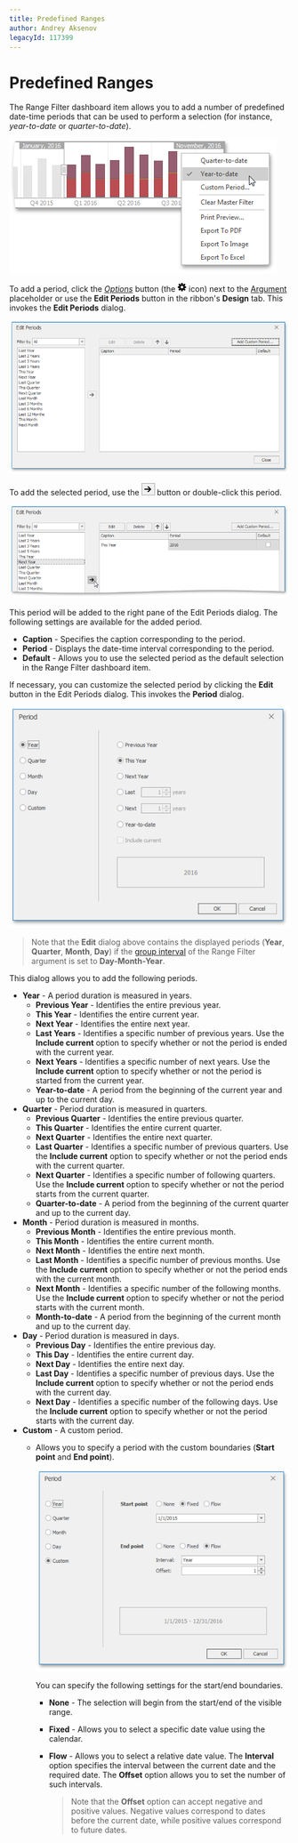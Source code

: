```yaml
---
title: Predefined Ranges
author: Andrey Aksenov
legacyId: 117399
---
```

# Predefined Ranges
The Range Filter dashboard item allows you to add a number of predefined date-time periods that can be used to perform a selection (for instance, _year-to-date_ or _quarter-to-date_).

![RangeFilter_PredefinedRanges_Viewer](../../../../images/img125408.png)

To add a period, click the _[Options](../../ui-elements/data-items-pane.md)_ button (the ![BoundImageAttributeOptionsButton](../../../../images/img123296.png) icon) next to the [Argument](providing-data.md) placeholder or use the **Edit Periods** button in the ribbon's **Design** tab. This invokes the **Edit Periods** dialog.

![RangeFilter_EditPeriodsDialog](../../../../images/img123455.png)

To add the selected period, use the ![RangeFilter_AddPeriodIcon](../../../../images/img125409.png) button or double-click this period.

![RangeFilter_EditPeriodsDialog_AddPeriod](../../../../images/img123456.png)

This period will be added to the right pane of the Edit Periods dialog. The following settings are available for the added period.
* **Caption** - Specifies the caption corresponding to the period.
* **Period** - Displays the date-time interval corresponding to the period.
* **Default** - Allows you to use the selected period as the default selection in the Range Filter dashboard item.

If necessary, you can customize the selected period by clicking the **Edit** button in the Edit Periods dialog. This invokes the **Period** dialog.

![RangeFilter_PeriodDialog](../../../../images/img123459.png)

> Note that the **Edit** dialog above contains the displayed periods (**Year**, **Quarter**, **Month**, **Day**) if the [group interval](../../data-shaping/grouping.md) of the Range Filter argument is set to **Day-Month-Year**.

This dialog allows you to add the following periods.
* **Year** - A period duration is measured in years.
	* **Previous Year** - Identifies the entire previous year.
	* **This Year** - Identifies the entire current year.
	* **Next Year** - Identifies the entire next year.
	* **Last Years** - Identifies a specific number of previous years. Use the **Include current** option to specify whether or not the period is ended with the current year.
	* **Next Years** - Identifies a specific number of next years. Use the **Include current** option to specify whether or not the period is started from the current year.
	* **Year-to-date** - A period from the beginning of the current year and up to the current day.
* **Quarter** - Period duration is measured in quarters.
	* **Previous Quarter** - Identifies the entire previous quarter.
	* **This Quarter** - Identifies the entire current quarter.
	* **Next Quarter** - Identifies the entire next quarter.
	* **Last Quarter** - Identifies a specific number of previous quarters. Use the **Include current** option to specify whether or not the period ends with the current quarter.
	* **Next Quarter** - Identifies a specific number of following quarters. Use the **Include current** option to specify whether or not the period starts from the current quarter.
	* **Quarter-to-date** - A period from the beginning of the current quarter and up to the current day.
* **Month** - Period duration is measured in months.
	* **Previous Month** - Identifies the entire previous month.
	* **This Month** - Identifies the entire current month.
	* **Next Month** - Identifies the entire next month.
	* **Last Month** - Identifies a specific number of previous months. Use the **Include current** option to specify whether or not the period ends with the current month.
	* **Next Month** - Identifies a specific number of the following months. Use the **Include current** option to specify whether or not the period starts with the current month.
	* **Month-to-date** - A period from the beginning of the current month and up to the current day.
* **Day** - Period duration is measured in days.
	* **Previous Day** - Identifies the entire previous day.
	* **This Day** - Identifies the entire current day.
	* **Next Day** - Identifies the entire next day.
	* **Last Day** - Identifies a specific number of previous days. Use the **Include current** option to specify whether or not the period ends with the current day.
	* **Next Day** - Identifies a specific number of the following days. Use the **Include current** option to specify whether or not the period starts with the current day.
* **Custom** - A custom period.
	* Allows you to specify a period with the custom boundaries (**Start point** and **End point**).
		
		![RangeFilter_PeriodDialog_Custom](../../../../images/img123464.png)
		
		You can specify the following settings for the start/end boundaries.
		* **None** - The selection will begin from the start/end of the visible range.
		* **Fixed** - Allows you to select a specific date value using the calendar.
		* **Flow** - Allows you to select a relative date value. The **Interval** option specifies the interval between the current date and the required date. The **Offset** option allows you to set the number of such intervals.
			
			> Note that the **Offset** option can accept negative and positive values. Negative values correspond to dates before the current date, while positive values correspond to future dates.